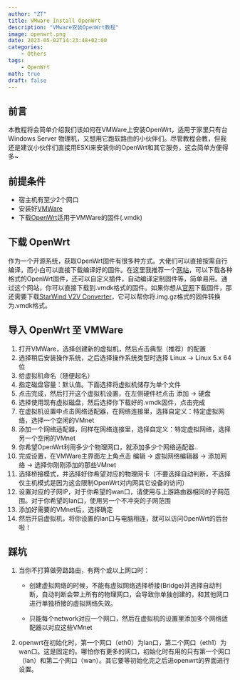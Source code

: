 ```yaml
---
author: "ZT"
title: VMware Install OpenWrt
description: "VMware安装OpenWrt教程"
image: openwrt.png
date: 2023-05-02T14:23:48+02:00
categories:
    - Others
tags:
    - OpenWrt
math: true
draft: false
---
```


## 前言

本教程将会简单介绍我们该如何在VMWare上安装OpenWrt，适用于家里只有台 Windows Server 物理机，又想用它跑软路由的小伙伴们。尽管教程会教，但我还是建议小伙伴们直接用ESXi来安装你的OpenWrt和其它服务，这会简单方便得多~



## 前提条件 

- 宿主机有至少2个网口
- 安装好[VMWare](https://www.vmware.com/products/workstation-pro/workstation-pro-evaluation.html)
- 下载[OpenWrt](https://openwrt.org/downloads)适用于VMWare的固件(.vmdk)



## 下载 OpenWrt

作为一个开源系统，获取OpenWrt固件有很多种方式。大佬们可以直接按需自行编译，而小白可以直接下载编译好的固件。在这里我推荐一个[网站](https://openwrt.ai/)，可以下载各种格式的OpenWrt固件，还可以自定义插件，自动编译定制固件等，简单易用。通过这个网站，你可以直接下载到.vmdk格式的固件。如果你想从[官网](https://openwrt.org/downloads)下载固件，那还需要下载[StarWind V2V Converter](https://www.starwindsoftware.com/starwind-v2v-converter)，它可以帮你将.img.gz格式的固件转换为.vmdk格式。



## 导入 OpenWrt 至 VMWare

1. 打开VMWare，选择创建新的虚拟机，然后点击典型（推荐）的配置
2. 选择稍后安装操作系统，之后选择操作系统类型时选择 Linux -> Linux 5.x 64位
3. 给虚拟机命名（随便起名）
4. 指定磁盘容量：默认值。下面选择将虚拟机储存为单个文件
5. 点击完成，然后打开这个虚拟机设置，在左侧硬件栏点击 添加 -> 硬盘
6. 选择使用现有虚拟磁盘，然后选择你下载好的.vmdk固件，点击完成
7. 在虚拟机设置中点击网络适配器，在网络连接里，选择自定义：特定虚拟网络，选择一个空闲的VMnet
8. 添加一个网络适配器，同样在网络连接里，选择自定义：特定虚拟网络，选择另一个空闲的VMnet
9. 你希望OpenWrt利用多少个物理网口，就添加多少个网络适配器..
10. 完成设置，在VMWare主界面左上角点击 编辑 -> 虚拟网络编辑器 -> 添加网络 -> 选择你刚刚添加的那些VMnet
11. 选择桥接模式，并选择好你希望对应的物理网卡（不要选择自动判断，不选择仅主机模式是因为这会限制OpenWrt对内网其它设备的访问）
12. 设置对应的子网IP，对于你希望的wan口，请使用与上游路由器相同的子网范围。对于你希望的lan口，使用另一个不冲突的子网范围
13. 添加好需要的VMnet后，选择确定
14. 然后开启虚拟机，将你设置的lan口与电脑相连，就可以访问OpenWrt的后台啦！



## 踩坑

1. 当你不打算做旁路路由，有两个或以上网口时：

   - 创建虚拟网络的时候，不能有虚拟网络选择桥接(Bridge)并选择自动判断，自动判断会带上所有的物理网口，会导致你单独创建的，和其他网口进行单独桥接的虚拟网络失效。

   - 只能每个network对应一个网口，然后在虚拟机的设置里添加多个网络适配器以对应这些VMnet

2. openwrt在初始化时，第一个网口（eth0）为lan口，第二个网口（eth1）为wan口。这是固定的。哪怕你有更多的网口，初始化时有用的只有第一个网口（lan）和第二个网口（wan）。其它要等初始化完之后进openwrt的界面进行设置。
